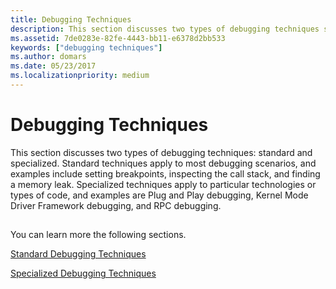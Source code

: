 ```yaml
---
title: Debugging Techniques
description: This section discusses two types of debugging techniques standard and specialized.
ms.assetid: 7de0283e-82fe-4443-bb11-e6378d2bb533
keywords: ["debugging techniques"]
ms.author: domars
ms.date: 05/23/2017
ms.localizationpriority: medium
---
```


# Debugging Techniques


This section discusses two types of debugging techniques: standard and specialized. Standard techniques apply to most debugging scenarios, and examples include setting breakpoints, inspecting the call stack, and finding a memory leak. Specialized techniques apply to particular technologies or types of code, and examples are Plug and Play debugging, Kernel Mode Driver Framework debugging, and RPC debugging.

## <span id="ddk_debugging_techniques_dbg"></span><span id="DDK_DEBUGGING_TECHNIQUES_DBG"></span>


You can learn more the following sections.

[Standard Debugging Techniques](standard-debugging-techniques.md)

[Specialized Debugging Techniques](specialized-debugging-techniques.md)

 

 





